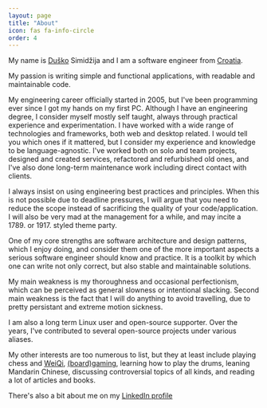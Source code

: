 ```yaml
---
layout: page
title: "About"
icon: fas fa-info-circle
order: 4
---
```

My name is [Duško](https://forvo.com/word/du%C5%A1ko/#hr) Simidžija and I am a software engineer from [Croatia][hr].

My passion is writing simple and functional applications, with readable and
maintainable code.

My engineering career officially started in 2005, but I've been programming ever since I got my hands on my first PC.
Although I have an engineering degree, I consider myself mostly self taught, always through practical experience and
experimentation. I have worked with a wide range of technologies and frameworks, both web and desktop related.
I would tell you which ones if it mattered, but I consider my experience and knowledge to be language-agnostic.
I've worked both on solo and team projects, designed and created services, refactored and refurbished old ones,
and I've also done long-term maintenance work including direct contact with clients.

I always insist on using engineering best practices and principles. When this is not possible due to deadline
pressures, I will argue that you need to reduce the scope instead of sacrificing the quality of your code/application.
I will also be very mad at the management for a while, and may incite a 1789. or 1917. styled theme party.

One of my core strengths are software architecture and design patterns, which I enjoy doing, and consider them one of
the more important aspects a serious software engineer should know and practice. It is a toolkit by which one can write
not only correct, but also stable and maintainable solutions.

My main weakness is my thoroughness and occasional perfectionism, which can be perceived as general slowness or
intentional slacking. Second main weakness is the fact that I will do anything to avoid travelling, due to
pretty persistant and extreme motion sickness.

I am also a long term Linux user and open-source supporter. Over the years, I've contributed to several open-source
projects under various aliases.

My other interests are too numerous to list, but they at least include playing chess and [WeiQi][], [(board)gaming][bgg],
learning how to play the drums, leaning Mandarin Chinese, discussing controversial topics of all kinds,
and reading a lot of articles and books.

There's also a bit about me on my [LinkedIn profile][linkedin]

[hr]: http://en.wikipedia.org/wiki/Croatia
[weiqi]: http://en.wikipedia.org/wiki/Go_%28game%29
[bgg]: https://boardgamegeek.com/boardgame/146021/eldritch-horror
[linkedin]: http://hr.linkedin.com/in/duskosimidzija
